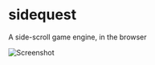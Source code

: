 # sidequest
A side-scroll game engine, in the browser

![Screenshot](https://erikdesjardins.com/static/git/sidequest1.jpg)
